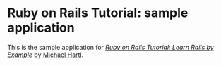# Ruby on Rails Tutorial: sample application

This is the sample application for
[*Ruby on Rails Tutorial: Learn Rails by
Example*](http://railstutorial.org/)
by [Michael Hartl](http://michaelhartl.com/).
